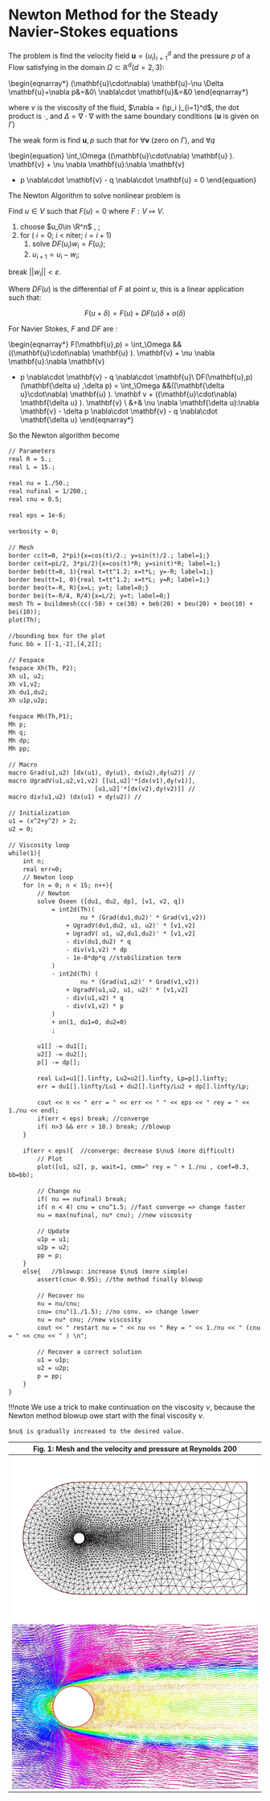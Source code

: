 # Newton Method for the Steady Navier-Stokes equations

The problem is find the velocity field $\mathbf{u}=(u_i)_{i=1}^d$ and the pressure $p$ of a Flow satisfying in the domain $\Omega \subset \mathbb{R}^d (d=2,3)$:

\begin{eqnarray*}
(\mathbf{u}\cdot\nabla) \mathbf{u}-\nu \Delta \mathbf{u}+\nabla p&=&0\\
	\nabla\cdot \mathbf{u}&=&0
\end{eqnarray*}

where $\nu$ is the viscosity of the fluid, $\nabla = (\p_i )_{i=1}^d$, the dot product is $\cdot$, and $\Delta = \nabla\cdot\nabla$ with the same boundary conditions ($\mathbf{u}$ is  given on $\Gamma$)

The weak form is find $\mathbf{u}, p$ such that for $\forall \mathbf{v}$ (zero on $\Gamma$), and $\forall  q$

\begin{equation}
\int_\Omega  ((\mathbf{u}\cdot\nabla) \mathbf{u} ). \mathbf{v} + \nu \nabla \mathbf{u}:\nabla \mathbf{v}
- p \nabla\cdot \mathbf{v} - q \nabla\cdot \mathbf{u} = 0
\end{equation}

The Newton Algorithm to solve nonlinear problem is

Find $u\in V$ such that $F(u)=0$ where $F : V \mapsto V$.

1. choose $u_0\in \R^n$ , ;
2. for ( $i =0$; $i$ < niter; $i = i+1$)
	1. solve $DF(u_i) w_i = F(u_i)$;
	2. $u_{i+1} = u_i - w_i$;

break $|| w_i|| < \varepsilon$.


Where $DF(u)$ is the differential of $F$ at point $u$, this is a linear application such that:

$$
F(u+\delta) = F(u) + DF(u) \delta + o(\delta)
$$

For Navier Stokes, $F$ and $DF$ are :

\begin{eqnarray*}
F(\mathbf{u},p) = \int_\Omega &&((\mathbf{u}\cdot\nabla) \mathbf{u} ). \mathbf{v} + \nu \nabla \mathbf{u}:\nabla \mathbf{v}
 - p \nabla\cdot \mathbf{v} - q \nabla\cdot \mathbf{u}\\
DF(\mathbf{u},p)(\mathbf{\delta u} ,\delta p) = \int_\Omega &&((\mathbf{\delta u}\cdot\nabla) \mathbf{u} ). \mathbf v + ((\mathbf{u}\cdot\nabla) \mathbf{\delta u} ). \mathbf{v} \\
 &+& \nu \nabla \mathbf{\delta u}:\nabla \mathbf{v} - \delta p \nabla\cdot \mathbf{v} - q \nabla\cdot \mathbf{\delta u}
\end{eqnarray*}

So the Newton algorithm become
```freefem
// Parameters
real R = 5.;
real L = 15.;

real nu = 1./50.;
real nufinal = 1/200.;
real cnu = 0.5;

real eps = 1e-6;

verbosity = 0;

// Mesh
border cc(t=0, 2*pi){x=cos(t)/2.; y=sin(t)/2.; label=1;}
border ce(t=pi/2, 3*pi/2){x=cos(t)*R; y=sin(t)*R; label=1;}
border beb(tt=0, 1){real t=tt^1.2; x=t*L; y=-R; label=1;}
border beu(tt=1, 0){real t=tt^1.2; x=t*L; y=R; label=1;}
border beo(t=-R, R){x=L; y=t; label=0;}
border bei(t=-R/4, R/4){x=L/2; y=t; label=0;}
mesh Th = buildmesh(cc(-50) + ce(30) + beb(20) + beu(20) + beo(10) + bei(10));
plot(Th);

//bounding box for the plot
func bb = [[-1,-2],[4,2]];

// Fespace
fespace Xh(Th, P2);
Xh u1, u2;
Xh v1,v2;
Xh du1,du2;
Xh u1p,u2p;

fespace Mh(Th,P1);
Mh p;
Mh q;
Mh dp;
Mh pp;

// Macro
macro Grad(u1,u2) [dx(u1), dy(u1), dx(u2),dy(u2)] //
macro UgradV(u1,u2,v1,v2) [[u1,u2]'*[dx(v1),dy(v1)],
						[u1,u2]'*[dx(v2),dy(v2)]] //
macro div(u1,u2) (dx(u1) + dy(u2)) //

// Initialization
u1 = (x^2+y^2) > 2;
u2 = 0;

// Viscosity loop
while(1){
	int n;
	real err=0;
	// Newton loop
	for (n = 0; n < 15; n++){
		// Newton
		solve Oseen ([du1, du2, dp], [v1, v2, q])
			= int2d(Th)(
					nu * (Grad(du1,du2)' * Grad(v1,v2))
				+ UgradV(du1,du2, u1, u2)' * [v1,v2]
				+ UgradV( u1, u2,du1,du2)' * [v1,v2]
				- div(du1,du2) * q
				- div(v1,v2) * dp
				- 1e-8*dp*q //stabilization term
			)
			- int2d(Th) (
					nu * (Grad(u1,u2)' * Grad(v1,v2))
				+ UgradV(u1,u2, u1, u2)' * [v1,v2]
				- div(u1,u2) * q
				- div(v1,v2) * p
			)
			+ on(1, du1=0, du2=0)
			;

		u1[] -= du1[];
		u2[] -= du2[];
		p[] -= dp[];

		real Lu1=u1[].linfty, Lu2=u2[].linfty, Lp=p[].linfty;
		err = du1[].linfty/Lu1 + du2[].linfty/Lu2 + dp[].linfty/Lp;

		cout << n << " err = " << err << " " << eps << " rey = " << 1./nu << endl;
		if(err < eps) break; //converge
		if( n>3 && err > 10.) break; //blowup
	}

	if(err < eps){	//converge: decrease $\nu$ (more difficult)
		// Plot
		plot([u1, u2], p, wait=1, cmm=" rey = " + 1./nu , coef=0.3, bb=bb);

		// Change nu
		if( nu == nufinal) break;
		if( n < 4) cnu = cnu^1.5; //fast converge => change faster
		nu = max(nufinal, nu* cnu); //new viscosity

		// Update
		u1p = u1;
		u2p = u2;
		pp = p;
	}
	else{	//blowup: increase $\nu$ (more simple)
		assert(cnu< 0.95); //the method finally blowup

		// Recover nu
		nu = nu/cnu;
		cnu= cnu^(1./1.5); //no conv. => change lower
		nu = nu* cnu; //new viscosity
		cout << " restart nu = " << nu << " Rey = " << 1./nu << " (cnu = " << cnu << " ) \n";

		// Recover a correct solution
		u1 = u1p;
		u2 = u2p;
		p = pp;
	}
}
```

!!!note
	We use a trick to make continuation on the viscosity $\nu$, because the Newton method blowup owe start with the final viscosity $\nu$.

	$nu$ is gradually increased to the desired value.

|<a name="Fig1">Fig. 1</a>: Mesh and the velocity and pressure at Reynolds 200|
|:----:|
|![NSNewtonTh](images/NSNewtonTh.jpg)|
|![NSNewtonUP](images/NSNewtonUP.jpg)|
